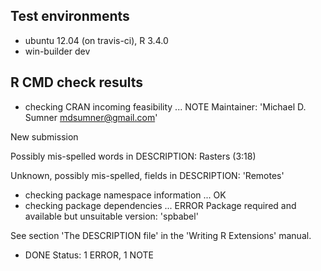 ## Test environments

* ubuntu 12.04 (on travis-ci), R 3.4.0
* win-builder dev

## R CMD check results

* checking CRAN incoming feasibility ... NOTE
Maintainer: 'Michael D. Sumner <mdsumner@gmail.com>'

New submission

Possibly mis-spelled words in DESCRIPTION:
  Rasters (3:18)

Unknown, possibly mis-spelled, fields in DESCRIPTION:
  'Remotes'
* checking package namespace information ... OK
* checking package dependencies ... ERROR
Package required and available but unsuitable version: 'spbabel'

See section 'The DESCRIPTION file' in the 'Writing R Extensions'
manual.
* DONE
Status: 1 ERROR, 1 NOTE


